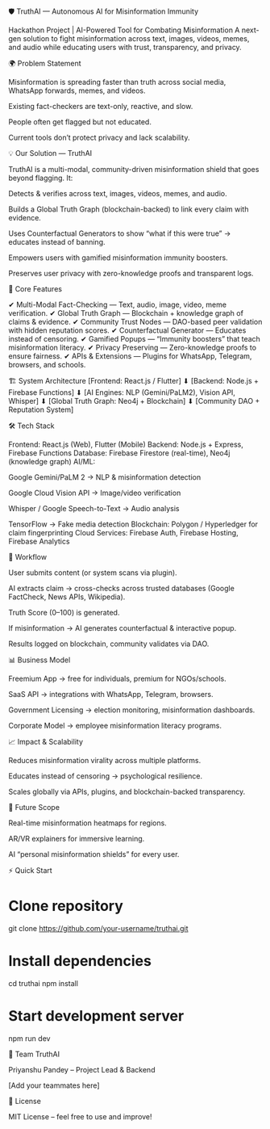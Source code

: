 🛡️ TruthAI — Autonomous AI for Misinformation Immunity

Hackathon Project | AI-Powered Tool for Combating Misinformation
A next-gen solution to fight misinformation across text, images, videos, memes, and audio while educating users with trust, transparency, and privacy.

🌍 Problem Statement

Misinformation is spreading faster than truth across social media, WhatsApp forwards, memes, and videos.

Existing fact-checkers are text-only, reactive, and slow.

People often get flagged but not educated.

Current tools don’t protect privacy and lack scalability.

💡 Our Solution — TruthAI

TruthAI is a multi-modal, community-driven misinformation shield that goes beyond flagging.
It:

Detects & verifies across text, images, videos, memes, and audio.

Builds a Global Truth Graph (blockchain-backed) to link every claim with evidence.

Uses Counterfactual Generators to show “what if this were true” → educates instead of banning.

Empowers users with gamified misinformation immunity boosters.

Preserves user privacy with zero-knowledge proofs and transparent logs.

🚀 Core Features

✔ Multi-Modal Fact-Checking — Text, audio, image, video, meme verification.
✔ Global Truth Graph — Blockchain + knowledge graph of claims & evidence.
✔ Community Trust Nodes — DAO-based peer validation with hidden reputation scores.
✔ Counterfactual Generator — Educates instead of censoring.
✔ Gamified Popups — “Immunity boosters” that teach misinformation literacy.
✔ Privacy Preserving — Zero-knowledge proofs to ensure fairness.
✔ APIs & Extensions — Plugins for WhatsApp, Telegram, browsers, and schools.

🏗️ System Architecture
[Frontend: React.js / Flutter] 
        ⬇
[Backend: Node.js + Firebase Functions] 
        ⬇
[AI Engines: NLP (Gemini/PaLM2), Vision API, Whisper] 
        ⬇
[Global Truth Graph: Neo4j + Blockchain] 
        ⬇
[Community DAO + Reputation System] 

🛠️ Tech Stack

Frontend: React.js (Web), Flutter (Mobile)
Backend: Node.js + Express, Firebase Functions
Database: Firebase Firestore (real-time), Neo4j (knowledge graph)
AI/ML:

Google Gemini/PaLM 2 → NLP & misinformation detection

Google Cloud Vision API → Image/video verification

Whisper / Google Speech-to-Text → Audio analysis

TensorFlow → Fake media detection
Blockchain: Polygon / Hyperledger for claim fingerprinting
Cloud Services: Firebase Auth, Firebase Hosting, Firebase Analytics

🔄 Workflow

User submits content (or system scans via plugin).

AI extracts claim → cross-checks across trusted databases (Google FactCheck, News APIs, Wikipedia).

Truth Score (0–100) is generated.

If misinformation → AI generates counterfactual & interactive popup.

Results logged on blockchain, community validates via DAO.

📊 Business Model

Freemium App → free for individuals, premium for NGOs/schools.

SaaS API → integrations with WhatsApp, Telegram, browsers.

Government Licensing → election monitoring, misinformation dashboards.

Corporate Model → employee misinformation literacy programs.

📈 Impact & Scalability

Reduces misinformation virality across multiple platforms.

Educates instead of censoring → psychological resilience.

Scales globally via APIs, plugins, and blockchain-backed transparency.

🎯 Future Scope

Real-time misinformation heatmaps for regions.

AR/VR explainers for immersive learning.

AI “personal misinformation shields” for every user.

⚡ Quick Start
# Clone repository
git clone https://github.com/your-username/truthai.git

# Install dependencies
cd truthai
npm install

# Start development server
npm run dev

👥 Team TruthAI

Priyanshu Pandey – Project Lead & Backend

[Add your teammates here]

📜 License

MIT License – feel free to use and improve!